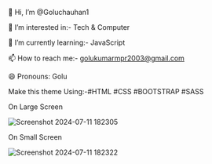 👋 Hi, I’m @Goluchauhan1

👀 I’m interested in:- Tech & Computer

🌱 I’m currently learning:- JavaScript

📫 How to reach me:- golukumarmpr2003@gmail.com

😄 Pronouns: Golu

Make this theme Using:-#HTML #CSS #BOOTSTRAP #SASS

On Large Screen

![Screenshot 2024-07-11 182305](https://github.com/Goluchauhan1/Header/assets/169231998/3be331d0-28a4-4356-b20c-1a7c3de34331)


On Small Screen


![Screenshot 2024-07-11 182322](https://github.com/Goluchauhan1/Header/assets/169231998/e08ffd1c-05aa-4544-a3a7-c064559fc9aa)

